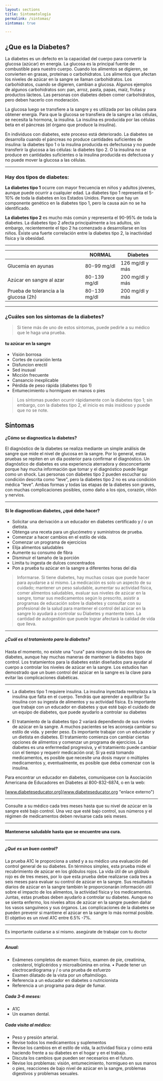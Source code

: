 ```yaml
---
layout: sections
title: Sintomatología
permalink: /sintomas/
sintomas: true

---
```


## ¿Que es la Diabetes?

La diabetes es un defecto en la capacidad del cuerpo para convertir la glucosa (azúcar) en energía. La glucosa es la principal fuente de combustible para nuestro cuerpo. Cuando los alimentos se digieren, se convierten en grasas, proteínas o carbohidratos. Los alimentos que afectan los niveles de azúcar en la sangre se llaman carbohidratos. Los carbohidratos, cuando se digieren, cambian a glucosa. Algunos ejemplos de algunos carbohidratos son: pan, arroz, pasta, papas, maíz, frutas y productos lácteos. Las personas con diabetes deben comer carbohidratos, pero deben hacerlo con moderación.

La glucosa luego se transfiere a la sangre y es utilizada por las células para obtener energía. Para que la glucosa se transfiera de la sangre a las células, se necesita la hormona, la insulina. La insulina es producida por las células beta en el páncreas (el órgano que produce la insulina).

En individuos con diabetes, este proceso está deteriorado. La diabetes se desarrolla cuando el páncreas no produce cantidades suficientes de insulina: la diabetes tipo 1 o la insulina producida es defectuosa y no puede transferir la glucosa a las células: la diabetes tipo 2. O la insulina no se produce en cantidades suficientes o la insulina producida es defectuosa y no puede mover la glucosa a las células.

***

### Hay dos tipos de diabetes:


**La diabetes tipo 1** ocurre con mayor frecuencia en niños y adultos jóvenes, aunque puede ocurrir a cualquier edad. La diabetes tipo 1 representa el 5-10% de toda la diabetes en los Estados Unidos. Parece que hay un componente genético en la diabetes tipo 1, pero la causa aún no se ha identificado.

**La diabetes tipo 2** es mucho más común y representa el 90-95% de toda la diabetes. La diabetes tipo 2 afecta principalmente a los adultos, sin embargo, recientemente el tipo 2 ha comenzado a desarrollarse en los niños. Existe una fuerte correlación entre la diabetes tipo 2, la inactividad física y la obesidad.

***

|                                          | NORMAL        | Diabetes         |
| ---------------------------------------- | ------------- | ---------------- |
| Glucemia en ayunas                       | 80-99 mg/dl   | 126 mg/dl y más  |
| Azúcar en sangre al azar                 | 80-139 mg/dl  | 200 mg/dl y más  |
| Prueba de tolerancia a la glucosa (2h)   | 80-139 mg/dl  | 200 mg/dl y más  |


***

### ¿Cuáles son los síntomas de la diabetes?

> Si tiene más de uno de estos síntomas, puede pedirle a su médico que le haga una prueba.

#### tu azúcar en la sangre

- Visión borrosa
- Cortes de curación lenta
- Disfuncion erectil
- Sed inusual
- Micción frecuente
- Cansancio inexplicable
- Pérdida de peso rápida (diabetes tipo 1)
- Entumecimiento u hormigueo en manos o pies

> Los síntomas pueden ocurrir rápidamente con la diabetes tipo 1; sin embargo, con la diabetes tipo 2, el inicio es más insidioso y puede que no se note.

## Síntomas

#### ¿Cómo se diagnostica la diabetes?

El diagnóstico de la diabetes se realiza mediante un simple análisis de sangre que mide el nivel de glucosa en la sangre.
Por lo general, estas pruebas se repiten en un día posterior para confirmar el diagnóstico.
Un diagnóstico de diabetes es una experiencia aterradora y desconcertante porque hay mucha información que tomar
y el diagnóstico puede llegar como un shock.
Las personas con diabetes tipo 2 pueden escuchar su condición descrita como "leve", pero la diabetes tipo 2 no es una condición médica "leve". Ambas formas y todas las etapas de la diabetes son graves, con muchas complicaciones posibles, como daño a los ojos, corazón, riñón y nervios.

***

#### Si le diagnostican diabetes, ¿qué debe hacer?

- Solicitar una derivación a un educador en diabetes certificado y / o un dietista.
- Obtenga una receta para un glucómetro y suministros de prueba.
- Comenzar a hacer cambios en el estilo de vida.
- Comenzar un programa de ejercicios
- Elija alimentos saludables
- Aumente su consumo de fibra
- Disminuir el tamaño de la porción
- Limita tu ingesta de dulces concentrados
- Pon a prueba tu azúcar en la sangre a diferentes horas del día


> Informarse. Si tiene diabetes, hay muchas cosas que puede hacer para ayudarse a sí mismo. La medicación es solo un aspecto de su cuidado; mantener un peso saludable, aumentar su actividad física, comer alimentos saludables, evaluar sus niveles de azúcar en la sangre, tomar sus medicamentos según lo prescrito, asistir a programas de educación sobre la diabetes y consultar con su profesional de la salud para mantener el control del azúcar en la sangre lo ayudará a controlar su Diabetes y mantente bien. La cantidad de autogestión que puede lograr afectará la calidad de vida que lleva.

***

##### ¿Cuál es el tratamiento para la diabetes?

Hasta el momento, no existe una "cura" para ninguno de los dos tipos de diabetes, aunque hay muchas maneras de mantener la diabetes bajo control. Los tratamientos para la diabetes están diseñados para ayudar al cuerpo a controlar los niveles de azúcar en la sangre. Los estudios han demostrado que un buen control del azúcar en la sangre es la clave para evitar las complicaciones diabéticas.

***

- La diabetes tipo 1 requiere insulina. La insulina inyectada reemplaza a la insulina que falta en el cuerpo. Tendrás que aprender a equilibrar
Su insulina con su ingesta de alimentos y su actividad física. Es importante que trabaje con un educador en diabetes y que esté
bajo el cuidado de un equipo de diabetes, que puede ayudarlo a controlar su diabetes


- El tratamiento de la diabetes tipo 2 variará dependiendo de sus niveles de azúcar en la sangre. A muchos pacientes se les aconseja cambiar su estilo de vida.
y perder peso. Es importante trabajar con un educador y un dietista en diabetes. El tratamiento comienza con cambiar ciertas opciones de alimentos y comenzar un programa de ejercicios. La diabetes es una enfermedad progresiva, y el tratamiento puede cambiar con el tiempo y requerir medicación oral; Si ya está tomando medicamentos, es posible que necesite una dosis mayor o múltiples medicamentos y, eventualmente, es posible que deba comenzar con la insulina.

Para encontrar un educador en diabetes, comuníquese con la Asociación Americana de Educadores en Diabetes al 800-832-6874, o en la web:

[www.diabeteseducator.org](www.diabeteseducator.org "enlace externo")

***

Consulte a su médico cada tres meses hasta que su nivel de azúcar en la sangre esté bajo control. Una vez que esté bajo control, sus números y el régimen de medicamentos deben revisarse cada seis meses.

***

#### Mantenerse saludable hasta que se encuentre una cura.

***

##### ¿Qué es un buen control?

La prueba A1C le proporciona a usted y a su médico una evaluación del control general de su diabetes. En términos simples, esta prueba mide el recubrimiento de azúcar en los glóbulos rojos. La vida útil de un glóbulo rojo es de tres meses, por lo que esta prueba debe realizarse cada tres a seis meses para evaluar su control de azúcar en la sangre. Sus resultados diarios de azúcar en la sangre también le proporcionarán información útil sobre el impacto de los alimentos, la actividad física y los medicamentos. Juntas, estas pruebas deben ayudarlo a controlar su diabetes.
Aunque no se sienta enfermo, los niveles altos de azúcar en la sangre pueden dañar los vasos sanguíneos y sus órganos. Las complicaciones de la diabetes se pueden prevenir si mantiene el azúcar en la sangre lo más normal posible. El objetivo es un nivel A1C entre 6.5% -7%.

***

Es importante cuidarse a sí mismo. asegúrate de trabajar con tu doctor

***

##### Anual:

- Exámenes completos de examen físico, examen de pie, creatinina, colesterol, triglicéridos y microalbúmina en orina. • Puede tener un electrocardiograma y / o una prueba de esfuerzo
- Examen dilatado de la vista por un oftalmólogo.
- Referencia a un educador en diabetes o nutricionista
- Referencia a un programa para dejar de fumar.

##### Cada 3-6 meses:

- A1C
- Un examen dental.

##### Cada visita al médico:

- Peso y presión arterial.
- Revise todos los medicamentos y suplementos
- Revise los cambios en el estilo de vida, la actividad física y cómo está haciendo frente a su diabetes en el hogar y en el trabajo.
- Discuta los cambios que pueden ser necesarios en el futuro.
- Revise los problemas: visión, entumecimiento, hormigueo en sus manos o pies, reacciones de bajo nivel de azúcar en la sangre, problemas digestivos y problemas sexuales.